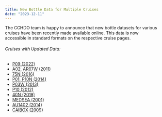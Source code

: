 ```yaml
---
title: New Bottle Data for Multiple Cruises
date: "2023-12-11"
---
```


The CCHDO team is happy to announce that new bottle datasets for various cruises have been recently made available online. This data is now accessible in standard formats on the respective cruise pages.

###### Cruises with Updated Data:
- [P09 (2022)][2]
- [A02, AR07W (2011)][3]
- [75N (2016)][4]
- [P01, P10N (2014)][5]
- [P03W (2013)][6]
- [P10 (2012)][7]
- [40N (2019)][8]
- [MEDSEA (2001)][9]
- [AU1402 (2014)][10]
- [CAIBOX (2009)][1]


[1]: /cruise/29AH20090725
[2]: /cruise/49UP20220727
[3]: /cruise/06MT20110624
[4]: /cruise/58GS20160802
[5]: /cruise/49NZ20140709
[6]: /cruise/49UP20130619
[7]: /cruise/49NZ20120113
[8]: /cruise/49UP20190612
[9]: /cruise/06MT20011018
[10]: /cruise/09AR20141205
